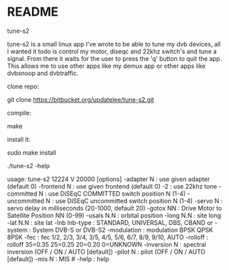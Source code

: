 # README #

 tune-s2

tune-s2 is a small linux app I've wrote to be able to tune my dvb devices, all I wanted it todo is control my motor, 
diseqc and 22khz switch's and tune a signal. From there it waits for the user to press the 'q' button to quit the app. 
This allows me to use other apps like my demux app or other apps like dvbsnoop and dvbtraffic.

clone repo: 

git clone https://bitbucket.org/updatelee/tune-s2.git

compile:

make

install it:

sudo make install

./tune-s2 -help

usage: tune-s2 12224 V 20000 [options]
        -adapter N     : use given adapter (default 0)
        -frontend N    : use given frontend (default 0)
        -2             : use 22khz tone
        -committed N   : use DiSEqC COMMITTED switch position N (1-4)
        -uncommitted N : use DiSEqC uncommitted switch position N (1-4)
        -servo N       : servo delay in milliseconds (20-1000, default 20)
        -gotox NN      : Drive Motor to Satellite Position NN (0-99)
        -usals N.N     : orbital position
        -long N.N      : site long
        -lat N.N       : site lat
        -lnb lnb-type  : STANDARD, UNIVERSAL, DBS, CBAND or 
        -system        : System DVB-S or DVB-S2
        -modulation    : modulation BPSK QPSK 8PSK
        -fec           : fec 1/2, 2/3, 3/4, 3/5, 4/5, 5/6, 6/7, 8/9, 9/10, AUTO
        -rolloff       : rolloff 35=0.35 25=0.25 20=0.20 0=UNKNOWN
        -inversion N   : spectral inversion (OFF / ON / AUTO [default])
        -pilot N           : pilot (OFF / ON / AUTO [default])
        -mis N             : MIS #
        -help          : help